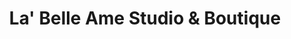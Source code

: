 ---
title: "La' Belle Ame Studio & Boutique"
url: /cleburne/la-belle-ame-studio-und-boutique/
shop: Friseur
---